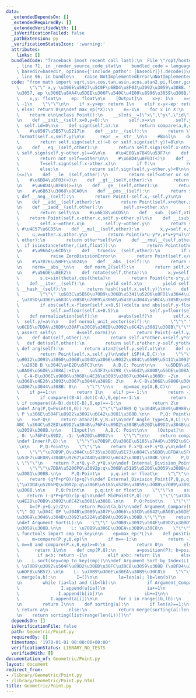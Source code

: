 ```yaml
---
data:
  _extendedDependsOn: []
  _extendedRequiredBy: []
  _extendedVerifiedWith: []
  _isVerificationFailed: false
  _pathExtension: py
  _verificationStatusIcon: ':warning:'
  attributes:
    links: []
  bundledCode: "Traceback (most recent call last):\n  File \"/opt/hostedtoolcache/Python/3.10.7/x64/lib/python3.10/site-packages/onlinejudge_verify/documentation/build.py\"\
    , line 71, in _render_source_code_stat\n    bundled_code = language.bundle(stat.path,\
    \ basedir=basedir, options={'include_paths': [basedir]}).decode()\n  File \"/opt/hostedtoolcache/Python/3.10.7/x64/lib/python3.10/site-packages/onlinejudge_verify/languages/python.py\"\
    , line 96, in bundle\n    raise NotImplementedError\nNotImplementedError\n"
  code: "from math import sqrt,sin,cos,tan,asin,acos,atan2,pi,floor,gcd\n\ndef compare(x,y,ep):\n\
    \    \"\"\" x,y \u306E\u5927\u5C0F\u6BD4\u8F03\u3092\u3059\u308B. \u305F\u3060\
    \u3057, ep \u306E\u8AA4\u5DEE\u306F\u540C\u4E00\u8996\u3059\u308B.\n\n    [Input]\n\
    \    x,y: float\n    ep: float\n\n    [Output]\n    x>y: 1\n    x=y: 0\n    x<y:\
    \ -1\n    \"\"\"\n\n    if x-y>ep: return 1\n    elif x-y<-ep: return -1\n   \
    \ else: return 0\n\ndef max_ep(*X):\n    e=-1\n    for x in X:\n        if x.ep>e:e=x.ep\n\
    \    return e\n\nclass Point():\n    __slots__=[\"x\",\"y\",\"id\"]\n    ep=1e-9\n\
    \n    def __init__(self,x=0,y=0):\n        self.x=x\n        self.y=y\n      \
    \  self.id=0\n\n    def sign(self,a):\n        return compare(a,0,self.ep)\n\n\
    \    #\u6587\u5B57\u5217\n    def __str__(self):\n        return \"({}, {})\"\
    .format(self.x,self.y)\n\n    __repr__=__str__\n\n    #Bool\n    def __bool__(self):\n\
    \        return self.sign(self.x)!=0 or self.sign(self.y)!=0\n\n    #\u7B49\u53F7\
    \n    def __eq__(self,other):\n        return self.sign(self.x-other.x)==0 and\
    \ self.sign(self.y-other.y)==0\n\n    #\u4E0D\u7B49\u53F7\n    def __ne__(self,other):\n\
    \        return not self==other\n\n    #\u6BD4\u8F03(<)\n    def __lt__(self,other):\n\
    \        T=self.sign(self.x-other.x)\n        if T:\n            return T<0\n\
    \        else:\n            return self.sign(self.y-other.y)<0\n\n    #\u6BD4\u8F03\
    (<=)\n    def __le__(self,other):\n        return self<other or self==other\n\n\
    \    #\u6BD4\u8F03(>)\n    def __gt__(self,other):\n        return other<self\n\
    \n    #\u6BD4\u8F03(>=)\n    def __ge__(self,other):\n        return other<=self\n\
    \n    #\u6B63\u3068\u8CA0\n    def __pos__(self):\n        return self\n\n   \
    \ def __neg__(self):\n        return Point(-self.x,-self.y)\n\n    #\u52A0\u6CD5\
    \n    def __add__(self,other):\n        return Point(self.x+other.x,self.y+other.y)\n\
    \n    def __iadd__(self,other):\n        self.x+=other.x\n        self.y+=other.y\n\
    \        return self\n\n    #\u6E1B\u6CD5\n    def __sub__(self,other):\n    \
    \    return Point(self.x-other.x,self.y-other.y)\n\n    def __isub__(self,other):\n\
    \        self.x-=other.x\n        self.y-=other.y\n        return self\n\n   \
    \ #\u4E57\u6CD5\n    def __mul__(self,other):\n        x,y=self.x,self.y\n   \
    \     u,v=other.x,other.y\n        return Point(x*u-y*v,x*v+y*u)\n\n    def __imul__(self,\
    \ other):\n        return other*self\n\n    def __rmul__(self,other):\n      \
    \  if isinstance(other,(int,float)):\n            return Point(other*self.x,other*self.y)\n\
    \n    #\u9664\u6CD5\n    def __truediv__(self,other):\n        if other==0:\n\
    \            raise ZeroDivisionError\n        return Point(self.x/other,self.y/other)\n\
    \n    #\u7D76\u5BFE\u5024\n    def __abs__(self):\n        return sqrt(self.x*self.x+self.y*self.y)\n\
    \n    norm=__abs__\n\n    def norm_2(self):\n        return self.x*self.x+self.y*self.y\n\
    \n    #\u56DE\u8EE2\n    def rotate(self,theta):\n        x,y=self.x,self.y\n\
    \        s,c=sin(theta),cos(theta)\n        return Point(c*x-s*y,s*x+c*y)\n\n\
    \    def __iter__(self):\n        yield self.x\n        yield self.y\n\n    def\
    \ __hash__(self):\n        return hash((self.x,self.y))\n\n    def latticization(self,delta=1e-7):\n\
    \        \"\"\" \u683C\u5B50\u70B9\u306B\u5341\u5206\u8FD1\u3044\u306A\u3089\u3070\
    , \u305D\u306E\u683C\u5B50\u70B9\u306B\u5438\u3044\u5BC4\u305B\u308B\"\"\"\n\n\
    \        if abs(self.x-floor(self.x+0.5))<delta and abs(self.y-floor(self.y+0.5))<delta:\n\
    \            self.x=floor(self.x+0.5)\n            self.y=floor(self.y+0.5)\n\n\
    \    def normalization(self):\n        a=abs(self)\n        self.x/=a\n      \
    \  self.y/=a\n\n    def normal_unit_vector(self):\n        \"\"\" \u5358\u4F4D\
    \u6CD5\u7DDA\u30D9\u30AF\u30C8\u30EB\u3092\u6C42\u3081\u308B\"\"\"\n\n       \
    \ assert self\n        d=self.norm()\n        return Point(-self.y/d,self.x/d)\n\
    \n    def dot(self,other):\n        return self.x*other.x+self.y*other.y\n\n \
    \   def det(self,other):\n        return self.x*other.y-self.y*other.x\n\n   \
    \ def arg(self):\n        return atan2(self.y,self.x)\n\n    def copy(self):\n\
    \        return Point(self.x,self.y)\n\ndef iSP(A,B,C):\n    \"\"\" A->B->C \u3068\
    \u9032\u3093\u3060\u3068\u304D\u306E\u9032\u884C\u65B9\u5411\u3092\u898B\u308B\
    . \u203B B \u304C\u4E2D\u5FC3\n\n    A,B,C: Point\n\n    \u5DE6\u6298 (\u53CD\u6642\
    \u8A08\u56DE\u308A):+1\n    \u53F3\u6298 (\u6642\u8A08\u56DE\u308A)   :-1\n  \
    \  C-A-B\u306E\u9806\u306B\u4E26\u3093\u3067\u3044\u308B: -2\n    A-B-C\u306E\u9806\
    \u306B\u4E26\u3093\u3067\u3044\u308B: 2\n    A-C-B\u306E\u9806\u306B\u4E26\u3093\
    \u3067\u3044\u308B: 0\n    \"\"\"\n\n    ep=max_ep(A,B,C)\n    p=compare((B-A).det(C-A),0,ep)\n\
    \    if p==1:\n        return 1\n    elif p==-1:\n        return -1\n    else:\n\
    \        if compare((B-A).dot(C-A),0,ep)==-1:\n            return -2\n       \
    \ if compare((A-B).dot(C-B),0,ep)==-1:\n            return 2\n        return 0\n\
    \ndef Arg(P,Q=Point(0,0)):\n    \"\"\"\u70B9 Q \u304B\u3089\u898B\u305F\u70B9\
    \ P \u306E\u504F\u89D2\u3092\u6C42\u3081\u308B.\n\n    P,Q: Point\n    \"\"\"\n\
    \n    R=P-Q\n    return atan2(R.y,R.x)\n\ndef Angle_Type(A,B,C):\n    \"\"\" \u89D2\
    ABC \u304C\u92ED\u89D2\u304B\u76F4\u89D2\u304B\u920D\u89D2\u304B\u3092\u5224\u5B9A\
    \u3059\u308B.\n\n    [Input]\n    A,B,C: Point\n\n    [Output]\n    1: \u92ED\u89D2\
    , 0: \u76F4\u89D2, -1: \u920D\u89D2\n    \"\"\"\n\n    return compare((A-B).dot(C-B),0,max_ep(A,B,C))\n\
    \ndef Inner(P,Q):\n    \"\"\"\u70B9P,Q\u306E\u5185\u7A4D\u3092\u6C42\u3081\u308B\
    .\n\n    P,Q:Point\n    \"\"\"\n    return P.x*Q.x+P.y*Q.y\n\ndef Det(P,Q):\n\
    \    \"\"\"\u70B9P,Q\u304C\u5F35\u308B\u5E73\u884C\u56DB\u8FBA\u5F62\u306E\u7B26\
    \u53F7\u4ED8\u304D\u9762\u7A4D\u3092\u6C42\u3081\u308B.\n\n    P,Q:Point\n   \
    \ \"\"\"\n    return P.x*Q.y-P.y*Q.x\n\ndef Internal_Division_Point(P,Q,p,q):\n\
    \    \"\"\"\u7DDA\u5206PQ\u3092p:q\u306B\u5185\u5206\u3059\u308B\u70B9\u3092\u6C42\
    \u3081\u308B.\n\n    P,Q:Point\n    p,q:int or float\n    \"\"\"\n    assert p+q\n\
    \    return (q*P+p*Q)/(p+q)\n\ndef External_Division_Point(P,Q,p,q):\n    \"\"\
    \"\u7DDA\u5206PQ\u3092p:q\u306B\u5185\u5206\u3059\u308B\u70B9\u3092\u6C42\u3081\
    \u308B.\n\n    P,Q:Point\n    p,q:int or float\n    \"\"\"\n    assert p-q\n \
    \   return (-q*P+p*Q)/(p-q)\n\ndef MidPoint(P,Q):\n    \"\"\"\u7DDA\u5206PQ\u306E\
    \u4E2D\u70B9\u3092\u6C42\u3081\u308B.\n\n    P,Q:Point\n    \"\"\"\n    a=(P.x+Q.x)/2\n\
    \    b=(P.y+Q.y)/2\n    return Point(a,b)\n\ndef Argument_Compare(P,Q):\n    \"\
    \"\" OQ \u304C OP \u304B\u3089\u307F\u3066\u53CD\u6642\u8A08\u56DE\u308A\u304B\
    \u3069\u3046\u304B\u3092\u5224\u5B9A\u3059\u308B.\"\"\"\n    return compare(Q.det(P),0,max(P.ep,Q.ep))\n\
    \ndef Argument_Sort(L):\n    \"\"\" \u70B9\u3092\u504F\u89D2\u30BD\u30FC\u30C8\
    \u3059\u308B.\n\n    L: \u70B9\u306E\u30EA\u30B9\u30C8\n    \"\"\"\n\n    from\
    \ functools import cmp_to_key\n\n    ep=max_ep(*L)\n    def position(P):\n   \
    \     m=compare(P.y,0,ep)\n        if m==-1:\n            return -1\n        elif\
    \ m==0 and compare(P.x,0,ep)>=0:\n            return 0\n        else:\n      \
    \      return 1\n\n    def cmp(P,Q):\n        a=position(P); b=position(Q)\n \
    \       if a<b: return -1\n        elif a>b: return 1\n        else:return -compare(P.det(Q),0,ep)\n\
    \n    L.sort(key=cmp_to_key(cmp))\n\ndef Argument_Sort_by_Index(L):\n    \"\"\"\
    \ \u70B9\u3092\u504F\u89D2\u30BD\u30FC\u30C8\u3059\u308B (\u8FD4\u308A\u5024\u306F\
    \u6DFB\u5B57).\n\n    L: \u70B9\u306E\u30EA\u30B9\u30C8\n    \"\"\"\n\n    def\
    \ merge(a,b):\n        I=[]\n\n        la=len(a); lb=len(b)\n        ia=0; ib=0\n\
    \n        while (ia<la) and (ib<lb):\n            if Argument_Compare(L[a[ia]],L[b[ib]])<=0:\n\
    \                I.append(a[ia])\n                ia+=1\n            else:\n \
    \               I.append(b[ib])\n                ib+=1\n\n        for i in range(ia,la):\n\
    \            I.append(a[i])\n\n        for i in range(ib,lb):\n            I.append(b[i])\n\
    \n        return I\n\n    def sorting(a):\n        if len(a)==1:\n           \
    \ return a\n        else:\n            return merge(sorting(a[:len(a)//2]),sorting(a[len(a)//2:]))\n\
    \n    return sorting(list(range(len(L))))\n"
  dependsOn: []
  isVerificationFile: false
  path: Geometric/Point.py
  requiredBy: []
  timestamp: '1970-01-01 00:00:00+00:00'
  verificationStatus: LIBRARY_NO_TESTS
  verifiedWith: []
documentation_of: Geometric/Point.py
layout: document
redirect_from:
- /library/Geometric/Point.py
- /library/Geometric/Point.py.html
title: Geometric/Point.py
---
```

